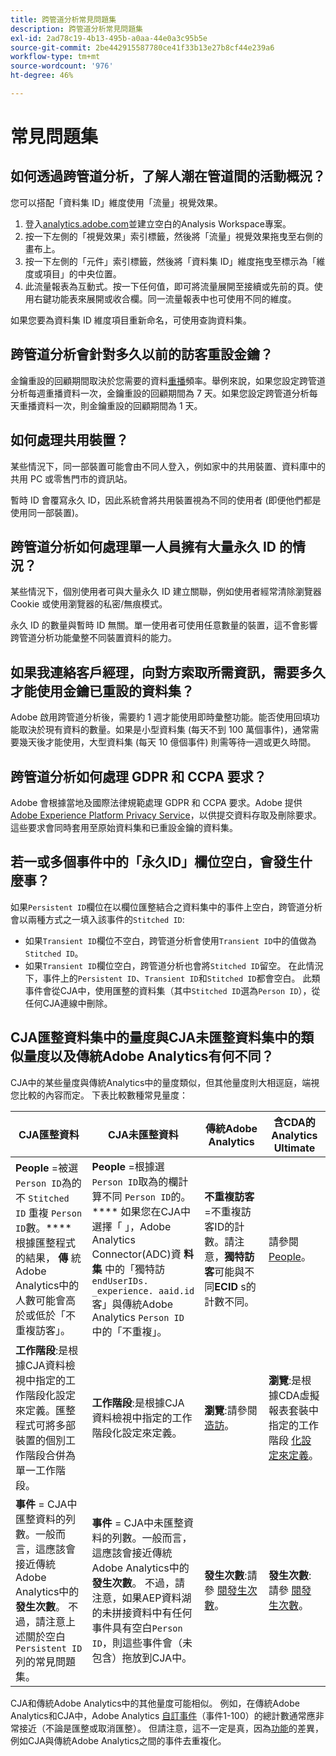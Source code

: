 ```yaml
---
title: 跨管道分析常見問題集
description: 跨管道分析常見問題集
exl-id: 2ad78c19-4b13-495b-a0aa-44e0a3c95b5e
source-git-commit: 2be442915587780ce41f33b13e27b8cf44e239a6
workflow-type: tm+mt
source-wordcount: '976'
ht-degree: 46%

---
```


# 常見問題集

## 如何透過跨管道分析，了解人潮在管道間的活動概況？

您可以搭配「資料集 ID」維度使用「流量」視覺效果。

1. 登入[analytics.adobe.com](https://analytics.adobe.com)並建立空白的Analysis Workspace專案。
2. 按一下左側的「視覺效果」索引標籤，然後將「流量」視覺效果拖曳至右側的畫布上。
3. 按一下左側的「元件」索引標籤，然後將「資料集 ID」維度拖曳至標示為「維度或項目」的中央位置。
4. 此流量報表為互動式。按一下任何值，即可將流量展開至接續或先前的頁。使用右鍵功能表來展開或收合欄。同一流量報表中也可使用不同的維度。

如果您要為資料集 ID 維度項目重新命名，可使用查詢資料集。

## 跨管道分析會針對多久以前的訪客重設金鑰？

金鑰重設的回顧期間取決於您需要的資料[重播](replay.md)頻率。舉例來說，如果您設定跨管道分析每週重播資料一次，金鑰重設的回顧期間為 7 天。如果您設定跨管道分析每天重播資料一次，則金鑰重設的回顧期間為 1 天。

## 如何處理共用裝置？

某些情況下，同一部裝置可能會由不同人登入，例如家中的共用裝置、資料庫中的共用 PC 或零售門市的資訊站。

暫時 ID 會覆寫永久 ID，因此系統會將共用裝置視為不同的使用者 (即便他們都是使用同一部裝置)。

## 跨管道分析如何處理單一人員擁有大量永久 ID 的情況？

某些情況下，個別使用者可與大量永久 ID 建立關聯，例如使用者經常清除瀏覽器 Cookie 或使用瀏覽器的私密/無痕模式。

永久 ID 的數量與暫時 ID 無關。單一使用者可使用任意數量的裝置，這不會影響跨管道分析功能彙整不同裝置資料的能力。

## 如果我連絡客戶經理，向對方索取所需資訊，需要多久才能使用金鑰已重設的資料集？

Adobe 啟用跨管道分析後，需要約 1 週才能使用即時彙整功能。能否使用回填功能取決於現有資料的數量。如果是小型資料集 (每天不到 100 萬個事件)，通常需要幾天後才能使用，大型資料集 (每天 10 億個事件) 則需等待一週或更久時間。

## 跨管道分析如何處理 GDPR 和 CCPA 要求？

Adobe 會根據當地及國際法律規範處理 GDPR 和 CCPA 要求。Adobe 提供 [Adobe Experience Platform Privacy Service](https://experienceleague.adobe.com/docs/experience-platform/privacy/home.html?lang=zh-Hant)，以供提交資料存取及刪除要求。這些要求會同時套用至原始資料集和已重設金鑰的資料集。

## 若一或多個事件中的「永久ID」欄位空白，會發生什麼事？

如果`Persistent ID`欄位在以欄位匯整結合之資料集中的事件上空白，跨管道分析會以兩種方式之一填入該事件的`Stitched ID`:
* 如果`Transient ID`欄位不空白，跨管道分析會使用`Transient ID`中的值做為`Stitched ID`。
* 如果`Transient ID`欄位空白，跨管道分析也會將`Stitched ID`留空。 在此情況下，事件上的`Persistent ID`、`Transient ID`和`Stitched ID`都會空白。 此類事件會從CJA中，使用匯整的資料集（其中`Stitched ID`選為`Person ID`），從任何CJA連線中刪除。

## CJA匯整資料集中的量度與CJA未匯整資料集中的類似量度以及傳統Adobe Analytics有何不同？

CJA中的某些量度與傳統Analytics中的量度類似，但其他量度則大相逕庭，端視您比較的內容而定。 下表比較數種常見量度：

| **CJA匯整資料** | **CJA未匯整資料** | **傳統Adobe Analytics** | **含CDA的Analytics Ultimate** |
| ----- | ----- | ----- | ----- |
| **People**  =被選 `Person ID`為的不 `Stitched ID` 重複 `Person ID`數。**** 根據匯整程式的結果， **傳** 統Adobe Analytics中的人數可能會高於或低於「不重複訪客」。 | **People**  =根據選 `Person ID`取為的欄計算不同 `Person ID`的。**** 如果您在CJA中選擇「 」，Adobe Analytics Connector(ADC)資 **料集** 中的「獨特訪 `endUserIDs. _experience. aaid.id` 客」與傳統Adobe Analytics `Person ID` 中的「不重複」。 | **不重複訪客** =不重複訪客ID的計數。請注意，**獨特訪客**&#x200B;可能與不同&#x200B;**ECID** s的計數不同。 | 請參閱[People](https://experienceleague.adobe.com/docs/analytics/components/metrics/people.html?lang=en)。 |
| **工作階段**:是根據CJA資料檢視中指定的工作階段化設定來定義。匯整程式可將多部裝置的個別工作階段合併為單一工作階段。 | **工作階段**:是根據CJA資料檢視中指定的工作階段化設定來定義。 | **瀏覽**:請參閱 [造訪](https://experienceleague.adobe.com/docs/analytics/components/metrics/visits.html?lang=en)。 | **瀏覽**:是根據CDA虛擬報表套裝中指定的工作階段 [化設定來定義](https://experienceleague.adobe.com/docs/analytics/components/cda/setup.html?lang=en)。 |
| **事件**  = CJA中匯整資料的列數。一般而言，這應該會接近傳統Adobe Analytics中的&#x200B;**發生次數**。 不過，請注意上述關於空白`Persistent ID`列的常見問題集。 | **事件**  = CJA中未匯整資料的列數。一般而言，這應該會接近傳統Adobe Analytics中的&#x200B;**發生次數**。 不過，請注意，如果AEP資料湖的未拼接資料中有任何事件具有空白`Person ID`，則這些事件會（未包含）拖放到CJA中。 | **發生次數**:請參 [閱發生次數](https://experienceleague.adobe.com/docs/analytics/components/metrics/occurrences.html?lang=en)。 | **發生次數**:請參 [閱發生次數](https://experienceleague.adobe.com/docs/analytics/components/metrics/occurrences.html?lang=en)。 |

CJA和傳統Adobe Analytics中的其他量度可能相似。 例如，在傳統Adobe Analytics和CJA中，Adobe Analytics [自訂事件](https://experienceleague.adobe.com/docs/analytics/components/metrics/custom-events.html?lang=en)（事件1-100）的總計數通常應非常接近（不論是匯整或取消匯整）。 但請注意，這不一定是真，因為[功能](https://experienceleague.adobe.com/docs/analytics-platform/using/cja-overview/cja-aa.html?lang=en)的差異，例如CJA與傳統Adobe Analytics之間的事件去重複化。
